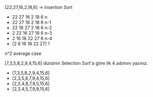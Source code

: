 [22,27,16,2,18,6] -> Insertion Sort

* 22 27 16 2 18 6 n
* 22 27 16 2 18 6 n-1
* 22 16 27 2 18 6 n-2
* 2 22 16 27 18 6 n-3
* 2 16 18 22  27 6 n-4
* [2 6  16 18 22  27] 1

n^2
average case

[7,3,5,8,2,9,4,15,6] dizisinin Selection Sort'a göre ilk 4 adımını yazınız.

* [7,3,5,8,2,9,4,15,6]
* [2,3,5,8,7,9,4,15,6]
* [2,3,4,8,7,9,5,15,6]
* [2,3,4,5,7,9,8,15,6]